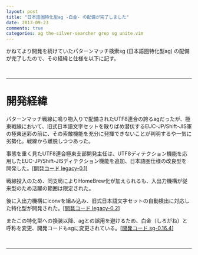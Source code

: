 ```yaml
---
layout: post
title: "日本語圏特化型ag -白金- の配備が完了しました"
date: 2013-09-23
comments: true
categories: ag the-silver-searcher grep sg unite.vim
---
```


かねてより開発を続けていたパターンマッチ検索sg (日本語圏特化型ag) の配備が完了したので、その経緯と仕様を以下に記す。

<br />
<hr />

# 開発経緯

パターンマッチ戦線に鳴り物入りで配備されたUTF8連合の誇るagだったが、極東戦線において、旧式日本語文字セットを散りばめ潜伏するEUC-JP/Shift-JIS軍の極東迷彩の前に、その索敵機能を充分に発揮できないことが判明するや一気に劣勢化。戦線から離脱しつつあった。

事態を重く見たUTF8連合極東支部開発主任は、UTF8ディテクション機能を応用したEUC-JP/Shift-JISディテクション機能を追加、日本語圏仕様の改良型を開発した。[[開発コード legacy-0.1]](https://github.com/monochromegane/the_silver_searcher/releases/tag/legacy-0.1)

戦線投入のため、同支局によりHomeBrew化が加えられるも、入出力機構が従来型のため活躍の範囲は限定された。

後に入出力機構にiconvを組み込み、旧式日本語文字セットの自動検出に対応した特化型が開発された。[[開発コード legacy-0.2]](https://github.com/monochromegane/the_silver_searcher/releases/tag/legacy-0.2)

またこの特化型への換装以降、agとの誤用を避けるため、白金（しろがね）と呼称を変更、開発コードもsgに変更されている。[[開発コード sg-0.16.4]](https://github.com/monochromegane/the_silver_searcher/releases/tag/sg-0.16.4)


<br />
<hr />

# 仕様

## 配備

[白金専用Fomula](https://github.com/monochromegane/homebrew-sg)からHomeBrewにて配備を行う。

```console
$ brew tap monochromegane/sg
$ brew install sg
```
<br />

## 実行

基本的に換装前と操作は同じである。

```console
$ sg [options] PATTERN [PATH]
```

<br />

## 自動検出

ASCIIのみ、UTF-8、EUC-JP、Shift-JISでエンコードされたファイルを自動で検出し、パターンマッチの対象とする。

上記に該当しない場合の挙動については、換装前と同じく、バイナリと見なし特定のオプションを渡さない限りパターンマッチ対象外となる。

<br />

## 入出力機構

実行時の利便性を高めるため、対象ファイルと入出力のエンコードの差異を吸収する。
対象ファイルから読みだした行のエンコードを`LANG`環境変数に設定されているエンコードに変換しながら検索する実装となっている。

これにより、UTF-8環境でEUC-JP/Shift-JISのファイルを検索した場合にも、日本語パターンで合致させること(入力)、結果をコンソール上に文字化けせず表示させること(出力)が可能となった。

<br />
<hr />

# 連携

Unite.vimとの連携により開発効率が向上する。
基本的な連携手順については以下を参照すること。

- [agとUnite.vimで快適高速grep環境を手に入れる](http://blog.monochromegane.com/blog/2013/09/18/ag-and-unite/)

なお、検索コマンドをagからsgに変更する必要がある。

```
" unite grep に sg(The Silver Searcher - Ver.Shirogane) を使う
if executable('sg')
  let g:unite_source_grep_command = 'sg'
  let g:unite_source_grep_default_opts = '--nogroup --nocolor --column'
  let g:unite_source_grep_recursive_opt = ''
endif
```
※オプションについては特に変更は不要。


<br />
<hr />


# 参考

- [ag(The Silver Searcher)](https://github.com/ggreer/the_silver_searcher)
- [ackを捨てて、より高速なag(The Silver Searcher)に切り替えた](http://blog.glidenote.com/blog/2013/02/28/the-silver-searcher-better-than-ack/)
- [nDiki: ag やめて ack に戻す](http://www.naney.org/diki/d/2013-07-17-The-Silver-Searcher.html)
- [ag(The Silver Searcher)でEUC-JP/Shift-JISのファイルも検索できるようにしてみた](http://blog.monochromegane.com/blog/2013/09/15/the-silver-searcher-detects-japanese-char-set/)

<br />
<hr />

極東迷彩と相対する部門での積極的な活用を期待します。



